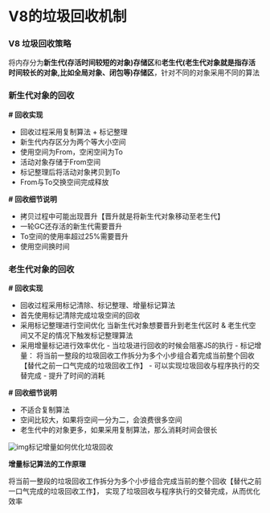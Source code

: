 # V8的垃圾回收机制

### V8 垃圾回收策略

将内存分为**新生代(存活时间较短的对象)存储区**和**老生代(老生代对象就是指存活时间较长的对象,比如全局对象、闭包等)存储区**，针对不同的对象采用不同的算法

### 新生代对象的回收

**# 回收实现**

- 回收过程采用复制算法 + 标记整理
- 新生代内存区分为两个等大小空间
- 使用空间为From，空闲空间为To
- 活动对象存储于From空间
- 标记整理后将活动对象拷贝到To
- From与To交换空间完成释放

**# 回收细节说明**

- 拷贝过程中可能出现晋升【晋升就是将新生代对象移动至老生代】
- 一轮GC还存活的新生代需要晋升
- To空间的使用率超过25%需要晋升
- 使用空间换时间

### 老生代对象的回收

**# 回收实现**

- 回收过程采用标记清除、标记整理、增量标记算法
- 首先使用标记清除完成垃圾空间的回收
- 采用标记整理进行空间优化
  当新生代对象想要晋升到老生代区时 & 老生代空间又不足的情况下触发标记整理算法
- 采用增量标记进行效率优化
  \- 当垃圾进行回收的时候会阻塞JS的执行
  \- 标记增量： 将当前一整段的垃圾回收工作拆分为多个小步组合着完成当前整个回收【替代之前一口气完成的垃圾回收工作】
  \- 可以实现垃圾回收与程序执行的交替完成
  \- 提升了时间的消耗

**# 回收细节说明**

- 不适合复制算法
- 空间比较大，如果将空间一分为二，会浪费很多空间
- 老生代中的对象更多，如果采用复制算法，那么消耗时间会很长

![img](https://pic1.zhimg.com/80/v2-944652df518759c30219c4eae5583320_720w.jpg)标记增量如何优化垃圾回收

**增量标记算法的工作原理**

将当前一整段的垃圾回收工作拆分为多个小步组合完成当前的整个回收【替代之前一口气完成的垃圾回收工作】， 实现了垃圾回收与程序执行的交替完成，从而优化效率